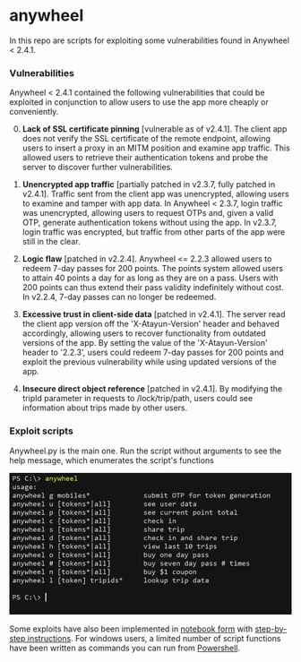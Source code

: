 # anywheel

In this repo are scripts for exploiting some vulnerabilities found in Anywheel < 2.4.1. 

### Vulnerabilities
Anywheel < 2.4.1 contained the following vulnerabilities that could be exploited in conjunction to allow users to use the app more cheaply or conveniently.

0. **Lack of SSL certificate pinning** [vulnerable as of v2.4.1]. The client app does not verify the SSL certificate of the remote endpoint, allowing users to insert a proxy in an MITM position and examine app traffic. This allowed users to retrieve their authentication tokens and probe the server to discover further vulnerabilities.

1. **Unencrypted app traffic** [partially patched in v2.3.7, fully patched in v2.4.1]. Traffic sent from the client app was unencrypted, allowing users to examine and tamper with app data. In Anywheel < 2.3.7, login traffic was unencrypted, allowing users to request OTPs and, given a valid OTP, generate authentication tokens without using the app. In v2.3.7, login traffic was encrypted, but traffic from other parts of the app were still in the clear.

2. **Logic flaw** [patched in v2.2.4]. Anywheel <= 2.2.3 allowed users to redeem 7-day passes for 200 points. The points system allowed users to attain 40 points a day for as long as they are on a pass. Users with 200 points can thus extend their pass validity indefinitely without cost. In v2.2.4, 7-day passes can no longer be redeemed.

3. **Excessive trust in client-side data** [patched in v2.4.1]. The server read the client app version off the 'X-Atayun-Version' header and behaved accordingly, allowing users to recover functionality from outdated versions of the app. By setting the value of the 'X-Atayun-Version' header to '2.2.3', users could redeem 7-day passes for 200 points and exploit the previous vulnerability while using updated versions of the app.

4. **Insecure direct object reference** [patched in v2.4.1]. By modifying the tripId parameter in requests to /lock/trip/path, users could see information about trips made by other users.


### Exploit scripts
Anywheel.py is the main one. Run the script without arguments to see the help message, which enumerates the script's functions

![help message](img/help-msg.png)

Some exploits have also been implemented in [notebook form](anywheel.ipynb) with [step-by-step instructions](ipynb-instructions.pdf). For windows users, a limited number of script functions have been written as commands you can run from [Powershell](powershell.md).
